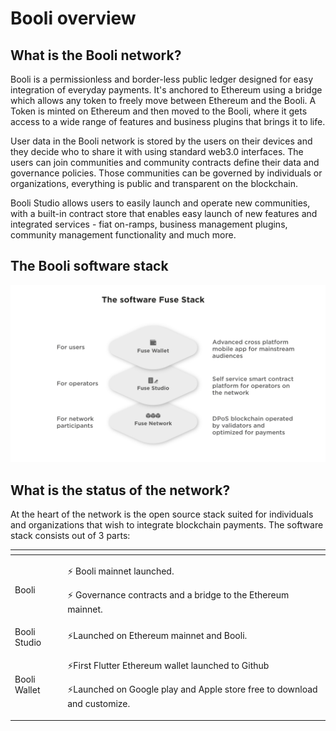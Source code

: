 # Booli overview

## What is the Booli network?

Booli is a permissionless and border-less public ledger designed for easy integration of everyday payments. It's anchored to Ethereum using a bridge which allows any token to freely move between Ethereum and the Booli. A Token is minted on Ethereum and then moved to the Booli, where it gets access to a wide range of features and business plugins that brings it to life.

User data in the Booli network is stored by the users on their devices and they decide who to share it with using standard web3.0 interfaces. The users can join communities and community contracts define their data and governance policies. Those communities can be governed by individuals or organizations, everything is public and transparent on the blockchain.

Booli Studio allows users to easily launch and operate new communities, with a built-in contract store that enables easy launch of new features and integrated services - fiat on-ramps, business management plugins, community management functionality and much more.

## The Booli software stack

![](.gitbook/assets/fuse-network-architecture2.jpg)

## What is the status of the network?

At the heart of the network is the open source stack suited for individuals and organizations that wish to integrate blockchain payments. The software stack consists out of 3 parts:

<table>
  <thead>
    <tr>
      <th style="text-align:left"></th>
      <th style="text-align:left"></th>
    </tr>
  </thead>
  <tbody>
    <tr>
      <td style="text-align:left">Booli</td>
      <td style="text-align:left">
        <p>&#x26A1; Booli mainnet launched.</p>
        <p>&#x26A1; Governance contracts and a bridge to the Ethereum mainnet.</p>
      </td>
    </tr>
    <tr>
      <td style="text-align:left">Booli Studio</td>
      <td style="text-align:left">&#x26A1;Launched on Ethereum mainnet and Booli.</td>
    </tr>
    <tr>
      <td style="text-align:left">Booli Wallet</td>
      <td style="text-align:left">
        <p>&#x26A1;First Flutter Ethereum wallet launched to Github</p>
        <p>&#x26A1;Launched on Google play and Apple store free to download and customize.</p>
      </td>
    </tr>
  </tbody>
</table>

